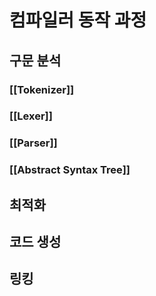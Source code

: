 
# 컴파일러 동작 과정

## 구문 분석
### [[Tokenizer]]
### [[Lexer]]
### [[Parser]]
### [[Abstract Syntax Tree]]


## 최적화

## 코드 생성

## 링킹